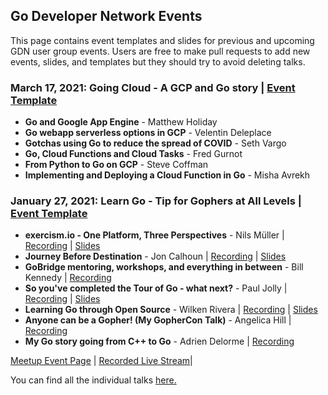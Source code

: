 ## Go Developer Network Events
This page contains event templates and slides for previous and upcoming GDN user group events. Users are free to make pull requests to add new events, slides,
 and templates but they should try to avoid deleting talks.


<!--
General format for new event entries
### Scheduled Date: Title | [Event Template](00N-event-directory/template.md)
* [Meetup Event Page] If available
* **Talk Tile**, Speaker | [Link to Slides]() | [Link to recording]()
* **Talk Title N** ...

Optional Link to recorded livestream if available and or meetup page
-->
### March 17, 2021: Going Cloud - A GCP and Go story | [Event Template](002-gcpgo-event/template.md)
* **Go and Google App Engine** - Matthew Holiday
* **Go webapp serverless options in GCP** - Velentin Deleplace
* **Gotchas using Go to reduce the spread of COVID** - Seth Vargo
* **Go, Cloud Functions and Cloud Tasks** - Fred Gurnot
* **From Python to Go on GCP** - Steve Coffman
* **Implementing and Deploying a Cloud Function in Go** - Misha Avrekh

### January 27, 2021: Learn Go - Tip for Gophers at All Levels | [Event Template](001-learngo-event/template.md)
* **exercism.io - One Platform, Three Perspectives** - Nils Müller | [Recording](https://www.youtube.com/watch?v=FKXRU_KL9Io) | [Slides](001-learngo-event/learngomeetup-exercism.pdf)
* **Journey Before Destination** - Jon Calhoun | [Recording](https://www.youtube.com/watch?v=YJ2Be32h5IM) | [Slides](001-learngo-event/learngomeetup-jbd.pdf)
* **GoBridge mentoring, workshops, and everything in between** -  Bill Kennedy | [Recording](https://www.youtube.com/watch?v=Tst0oI97cvQ)
* **So you've completed the Tour of Go - what next?** -  Paul Jolly | [Recording](https://www.youtube.com/watch?v=rT-vghpwnls) | [Slides](001-learngo-event/#)
* **Learning Go through Open Source** -  Wilken Rivera | [Recording](https://www.youtube.com/watch?v=-eWTdp58uiY) | [Slides](001-learngo-event/#)
* **Anyone can be a Gopher! (My GopherCon Talk)** -  Angelica Hill | [Recording](https://www.youtube.com/watch?v=AAwvv1NhEoQ)
* **My Go story going from C++ to Go** -  Adrien Delorme  | [Recording](https://www.youtube.com/watch?v=VbcpzUQ3nUo)

[Meetup Event Page](https://www.meetup.com/gobridge/events/275562079/) | [Recorded Live Stream](https://youtu.be/5_FC5tzSYo8)|

You can find all the individual talks [here.](https://www.youtube.com/channel/UCMs6zu0uPc466YnPyrBngrg/videos)

